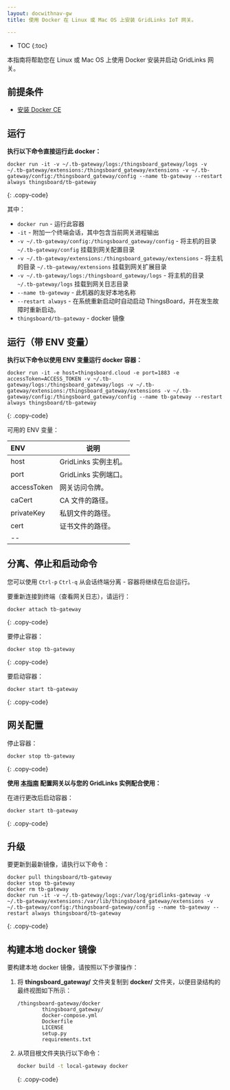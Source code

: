 ```yaml
---
layout: docwithnav-gw
title: 使用 Docker 在 Linux 或 Mac OS 上安装 GridLinks IoT 网关。

---
```


* TOC
{:toc}

本指南将帮助您在 Linux 或 Mac OS 上使用 Docker 安装并启动 GridLinks 网关。


## 前提条件

- [安装 Docker CE](https://docs.docker.com/engine/installation/)

## 运行

**执行以下命令直接运行此 docker：**

```
docker run -it -v ~/.tb-gateway/logs:/thingsboard_gateway/logs -v ~/.tb-gateway/extensions:/thingsboard_gateway/extensions -v ~/.tb-gateway/config:/thingsboard_gateway/config --name tb-gateway --restart always thingsboard/tb-gateway
```
{: .copy-code}

其中：

- `docker run` - 运行此容器
- `-it` - 附加一个终端会话，其中包含当前网关进程输出
- `-v ~/.tb-gateway/config:/thingsboard_gateway/config` - 将主机的目录 `~/.tb-gateway/config` 挂载到网关配置目录
- `-v ~/.tb-gateway/extensions:/thingsboard_gateway/extensions` - 将主机的目录 `~/.tb-gateway/extensions` 挂载到网关扩展目录
- `-v ~/.tb-gateway/logs:/thingsboard_gateway/logs` - 将主机的目录 `~/.tb-gateway/logs` 挂载到网关日志目录
- `--name tb-gateway` - 此机器的友好本地名称
- `--restart always` - 在系统重新启动时自动启动 ThingsBoard，并在发生故障时重新启动。
- `thingsboard/tb-gateway` - docker 镜像

## 运行（带 ENV 变量）

**执行以下命令以使用 ENV 变量运行 docker 容器：**

```
docker run -it -e host=thingsboard.cloud -e port=1883 -e accessToken=ACCESS_TOKEN -v ~/.tb-gateway/logs:/thingsboard_gateway/logs -v ~/.tb-gateway/extensions:/thingsboard_gateway/extensions -v ~/.tb-gateway/config:/thingsboard_gateway/config --name tb-gateway --restart always thingsboard/tb-gateway
```
{: .copy-code}

可用的 ENV 变量：

| **ENV** | **说明** |
|:-|-
| host | GridLinks 实例主机。 |
| port | GridLinks 实例端口。 |
| accessToken | 网关访问令牌。 |
| caCert | CA 文件的路径。 |
| privateKey | 私钥文件的路径。 |
| cert | 证书文件的路径。 |
|--

## 分离、停止和启动命令

您可以使用 `Ctrl-p` `Ctrl-q` 从会话终端分离 - 容器将继续在后台运行。

要重新连接到终端（查看网关日志），请运行：

```
docker attach tb-gateway
```
{: .copy-code}

要停止容器：

```
docker stop tb-gateway
```
{: .copy-code}

要启动容器：

```
docker start tb-gateway
```
{: .copy-code}

## 网关配置

停止容器：

```
docker stop tb-gateway
```
{: .copy-code}

**使用 [本指南](/docs/iot-gateway/configuration/) 配置网关以与您的 GridLinks 实例配合使用：**

在进行更改后启动容器：

```
docker start tb-gateway
```
{: .copy-code}

## 升级

要更新到最新镜像，请执行以下命令：

```
docker pull thingsboard/tb-gateway
docker stop tb-gateway
docker rm tb-gateway
docker run -it -v ~/.tb-gateway/logs:/var/log/gridlinks-gateway -v ~/.tb-gateway/extensions:/var/lib/thingsboard_gateway/extensions -v ~/.tb-gateway/config:/thingsboard-gateway/config --name tb-gateway --restart always thingsboard/tb-gateway
```
{: .copy-code}

## 构建本地 docker 镜像

要构建本地 docker 镜像，请按照以下步骤操作：

1. 将 **thingsboard_gateway/** 文件夹复制到 **docker/** 文件夹，以便目录结构的最终视图如下所示：
    ```text
    /thingsboard-gateway/docker
            thingsboard_gateway/
            docker-compose.yml
            Dockerfile
            LICENSE
            setup.py
            requirements.txt
    ```
2. 从项目根文件夹执行以下命令：
    ```bash
    docker build -t local-gateway docker
    ```
    {: .copy-code}